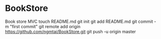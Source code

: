 BookStore
=========

Book store MVC
touch README.md
git init
git add README.md
git commit -m "first commit"
git remote add origin https://github.com/ngmtai/BookStore.git
git push -u origin master
